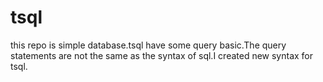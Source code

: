 # tsql
this repo is simple database.tsql have some query basic.The query statements are not the same as the syntax of sql.I created new syntax for tsql.

